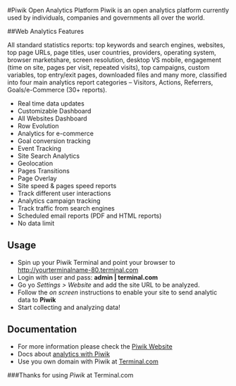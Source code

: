 #Piwik Open Analytics Platform
Piwik is an open analytics platform currently used by individuals,
companies and governments all over the world.

##Web Analytics Features

All standard statistics reports: top keywords and search engines, websites,
top page URLs, page titles, user countries, providers, operating system, browser
marketshare, screen resolution, desktop VS mobile, engagement (time on site,
pages per visit, repeated visits), top campaigns, custom variables, top
entry/exit pages, downloaded files and many more, classified into four main
analytics report categories – Visitors, Actions, Referrers, Goals/e-Commerce
(30+ reports).

- Real time data updates
- Customizable Dashboard
- All Websites Dashboard
- Row Evolution
- Analytics for e-commerce
- Goal conversion tracking
- Event Tracking
- Site Search Analytics
- Geolocation
- Pages Transitions
- Page Overlay
- Site speed & pages speed reports
- Track different user interactions
- Analytics campaign tracking
- Track traffic from search engines
- Scheduled email reports (PDF and HTML reports)
- No data limit

## Usage
- Spin up your Piwik Terminal and point your browser to
http://yourterminalname-80.terminal.com
- Login with user and pass: **admin | terminal.com**
- Go yo *Settings > Website* and add the site URL to be analyzed.
- Follow the *on screen* instructions to enable your site to send analytic data
to **Piwik**
- Start collecting and analyzing data!

## Documentation
- For more information please check the [Piwik Website](http://piwik.org/)
- Docs about [analytics with Piwik](http://piwik.org/log-analytics/)
- Use you own domain with Piwik at [Terminal.com](http://www.terminal.com/faq#cname)

###Thanks for using *Piwik* at Terminal.com